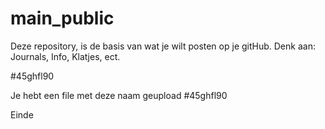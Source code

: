 # main_public

Deze repository, is de basis van wat je wilt posten op je gitHub. 
Denk aan: Journals, Info, Klatjes, ect. 

#45ghfl90

Je hebt een file met deze naam geupload #45ghfl90

Einde
